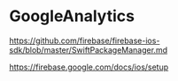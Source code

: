 # GoogleAnalytics



https://github.com/firebase/firebase-ios-sdk/blob/master/SwiftPackageManager.md



https://firebase.google.com/docs/ios/setup




